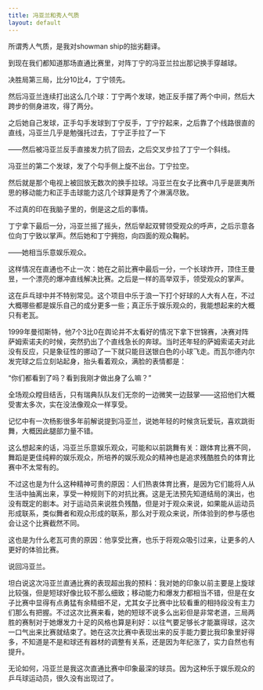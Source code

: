 ```yaml
---
title: 冯亚兰和秀人气质
layout: default
---
```


所谓秀人气质，是我对showman ship的拙劣翻译。

到现在我们都知道那场直通比赛里，对阵丁宁的冯亚兰拉出那记换手穿越球。

决胜局第三局，比分10比4，丁宁领先。

然后冯亚兰连续打出这么几个球：丁宁两个发球，她正反手摆了两个中间，然后大跨步的侧身进攻，得了两分。

之后她自己发球，正手勾手发球到丁宁反手，丁宁拧起来，之后靠了个线路很直的直线，冯亚兰几乎是勉强托过去，丁宁正手拉了一下

——然后被冯亚兰反手直接发力抗了回去，之后交叉步拉了丁宁一个斜线。

冯亚兰的第二个发球，发了个勾手侧上旋不出台。丁宁拉空。

然后就是那个电视上被回放无数次的换手拉球。冯亚兰在女子比赛中几乎是匪夷所思的移动能力和正手击球能力这几个球算是秀了个淋漓尽致。

不过真的印在我脑子里的，倒是这之后的事情。

丁宁拿下最后一分，冯亚兰摇了摇头，然后举起双臂领受观众的呼声，之后示意各位向丁宁致以掌声。然后她和丁宁拥抱，向四面的观众鞠躬。

——她相当乐意娱乐观众。

这样情况在直通也不止一次：她在之前比赛中最后一分，一个长球炸开，顶住王曼昱，一个漂亮的爆冲直线解决比赛。之后是一样的高举双手，领受观众的掌声。

这在乒乓球中并不特别常见。这个项目中乐于浪一下打个好球的人大有人在，不过大概哪些都是娱乐自己的成分更多一些；真正乐于娱乐观众的，我能想起来的大概只有老瓦。

1999年曼彻斯特，他7个3比0在舆论并不太看好的情况下拿下世锦赛，决赛对阵萨姆索诺夫的时候，突然扔出了个直线急长的奔球。当时还年轻的萨姆索诺夫对此没有反应，只是象征性的挪动了一下就只能目送银白色的小球飞走。而瓦尔德内尔发完球之后立刻站起身，抬头看着观众，满脸的表情都是：

“你们都看到了吗？看到我刚才做出身了么嘛？”

全场观众瞠目结舌，只有瑞典队队友们无奈的一边微笑一边鼓掌——这招他们大概受害太多次，实在没法像观众一样享受。


记忆中有一次杨影很多年前解说提到冯亚兰，说她年轻的时候贪玩爱玩，喜欢跳街舞，大概因此腿部力量不错。

这么想起来的话，冯亚兰乐意娱乐观众，可能和以前跳舞有关：跟体育比赛不同，舞蹈是更佳纯粹的娱乐观众，所培养的娱乐观众的精神也是追求残酷胜负的体育比赛中不太常有的。

不过这也是为什么这种精神可贵的原因：人们热衷体育比赛，是因为它们能将人从生活中抽离出来，享受一种规则下的对抗比赛。这是无法预先知道结局的演出，也没有既定的剧本。对于运动员来说胜负残酷，但是对于观众来说，如果能从运动员形成联系，类似舞者和观众形成的联系，那么对于观众来说，所体验到的参与感也会让这个比赛截然不同。

这也是为什么老瓦可贵的原因：他享受比赛，也乐于将观众吸引过来，让更多的人更好的体验比赛。


说回冯亚兰。

坦白说这次冯亚兰直通比赛的表现超出我的预料：我对她的印象以前主要是上旋球比较强，但是短球好像比较不那么细致；移动能力和爆发力都相当不错，但是在女子比赛中显得有点勇猛有余精细不足，尤其女子比赛中比较看重的相持段没有主力们那么有把握。不过这次比赛来看，她的短球不说多么出彩但是非常老道，三局两胜的赛制对于她爆发力十足的风格也算是利好：以往气要足够长才能赢得球，这次一口气出来比赛就结束了。她在这次比赛中表现出来的反手能力要比我印象里好得多，不知道是不是和球还有器材的调整有关系，还是因为年纪涨了，实力自然也有提升。

无论如何，冯亚兰是我这次直通比赛中印象最深的球员。因为这种乐于娱乐观众的乒乓球运动员，很久没有出现过了。

